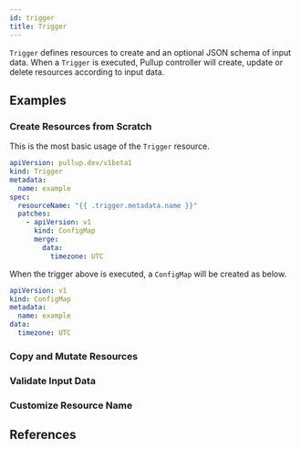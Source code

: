 ```yaml
---
id: trigger
title: Trigger
---
```


`Trigger` defines resources to create and an optional JSON schema of input data. When a `Trigger` is executed, Pullup controller will create, update or delete resources according to input data.

## Examples

### Create Resources from Scratch

This is the most basic usage of the `Trigger` resource.

```yaml
apiVersion: pullup.dev/v1beta1
kind: Trigger
metadata:
  name: example
spec:
  resourceName: "{{ .trigger.metadata.name }}"
  patches:
    - apiVersion: v1
      kind: ConfigMap
      merge:
        data:
          timezone: UTC
```

When the trigger above is executed, a `ConfigMap` will be created as below.

```yaml
apiVersion: v1
kind: ConfigMap
metadata:
  name: example
data:
  timezone: UTC
```

### Copy and Mutate Resources

### Validate Input Data

### Customize Resource Name

## References
